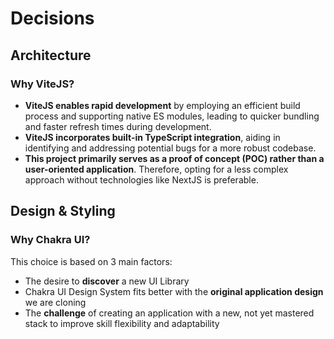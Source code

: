 # Decisions

## Architecture

### Why ViteJS?

- **ViteJS enables rapid development** by employing an efficient build process and supporting native ES modules, leading to quicker bundling and faster refresh times during development.
- **ViteJS incorporates built-in TypeScript integration**, aiding in identifying and addressing potential bugs for a more robust codebase.
- **This project primarily serves as a proof of concept (POC) rather than a user-oriented application**. Therefore, opting for a less complex approach without technologies like NextJS is preferable.

## Design & Styling

### Why Chakra UI?

This choice is based on 3 main factors:

- The desire to **discover** a new UI Library
- Chakra UI Design System fits better with the **original application design** we are cloning
- The **challenge** of creating an application with a new, not yet mastered stack to improve skill flexibility and adaptability
